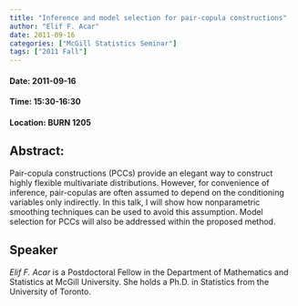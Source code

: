 ```yaml
---
title: "Inference and model selection for pair-copula constructions"
author: "Elif F. Acar"
date: 2011-09-16
categories: ["McGill Statistics Seminar"]
tags: ["2011 Fall"]
---
```


#### Date: 2011-09-16
#### Time: 15:30-16:30
#### Location: BURN 1205

## Abstract:

Pair-copula constructions (PCCs) provide an elegant way to construct highly flexible multivariate distributions. However, for convenience of inference, pair-copulas are often assumed to depend on the conditioning variables only indirectly. In this talk, I will show how nonparametric smoothing techniques can be used to avoid this assumption. Model selection for PCCs will also be addressed within the proposed method.

## Speaker

*Elif F. Acar* is a Postdoctoral Fellow in the Department of Mathematics and Statistics at McGill University. She holds a Ph.D. in Statistics from the University of Toronto.
 

